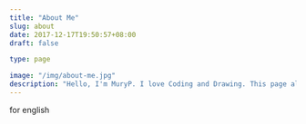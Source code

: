 ```yaml
---
title: "About Me"
slug: about
date: 2017-12-17T19:50:57+08:00
draft: false

type: page

image: "/img/about-me.jpg"
description: "Hello, I'm MuryP. I love Coding and Drawing. This page all about me"
---
```


for english